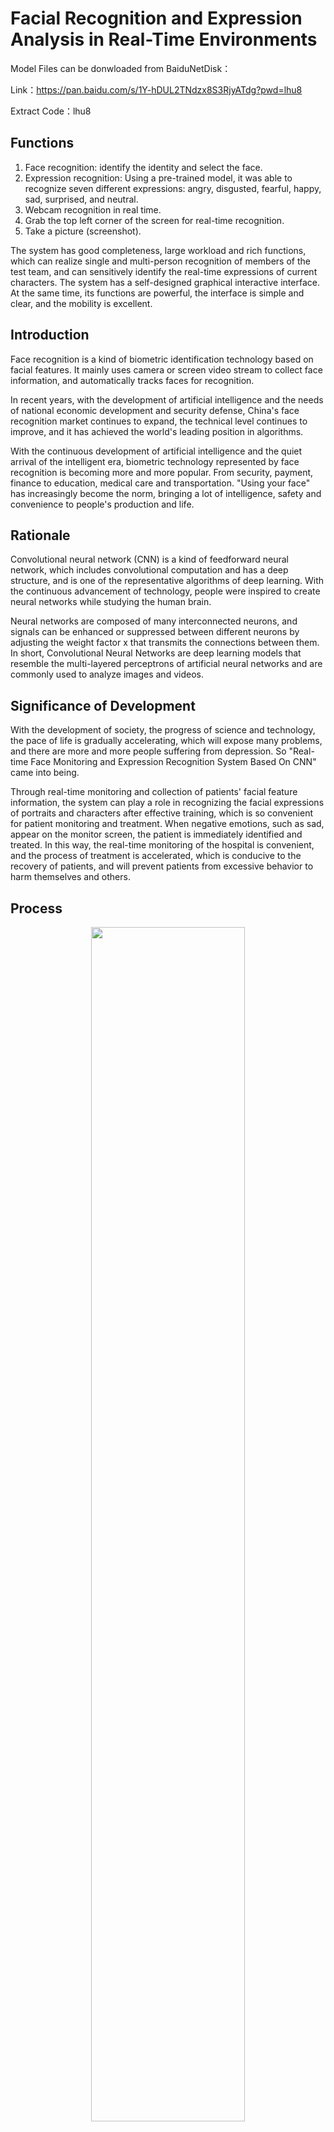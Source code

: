 # Facial Recognition and Expression Analysis in Real-Time Environments

Model Files can be donwloaded from BaiduNetDisk：

Link：https://pan.baidu.com/s/1Y-hDUL2TNdzx8S3RjyATdg?pwd=lhu8

Extract Code：lhu8

## Functions

1. Face recognition: identify the identity and select the face.
2. Expression recognition: Using a pre-trained model, it was able to recognize seven different expressions: angry, disgusted, fearful, happy, sad, surprised, and neutral.
3. Webcam recognition in real time.
4. Grab the top left corner of the screen for real-time recognition.
5. Take a picture (screenshot).

The system has good completeness, large workload and rich functions, which can realize single and multi-person recognition of members of the test team, and can sensitively identify the real-time expressions of current characters. The system has a self-designed graphical interactive interface. At the same time, its functions are powerful, the interface is simple and clear, and the mobility is excellent.

## Introduction

Face recognition is a kind of biometric identification technology based on facial features. It mainly uses camera or screen video stream to collect face information, and automatically tracks faces for recognition.

In recent years, with the development of artificial intelligence and the needs of national economic development and security defense, China's face recognition market continues to expand, the technical level continues to improve, and it has achieved the world's leading position in algorithms. 

With the continuous development of artificial intelligence and the quiet arrival of the intelligent era, biometric technology represented by face recognition is becoming more and more popular. From security, payment, finance to education, medical care and transportation. "Using your face" has increasingly become the norm, bringing a lot of intelligence, safety and convenience to people's production and life.

## Rationale

Convolutional neural network (CNN) is a kind of feedforward neural network, which includes convolutional computation and has a deep structure, and is one of the representative algorithms of deep learning. With the continuous advancement of technology, people were inspired to create neural networks while studying the human brain. 

Neural networks are composed of many interconnected neurons, and signals can be enhanced or suppressed between different neurons by adjusting the weight factor x that transmits the connections between them. In short, Convolutional Neural Networks are deep learning models that resemble the multi-layered perceptrons of artificial neural networks and are commonly used to analyze images and videos.

## Significance of Development

With the development of society, the progress of science and technology, the pace of life is gradually accelerating, which will expose many problems, and there are more and more people suffering from depression. So "Real-time Face Monitoring and Expression Recognition System Based On CNN" came into being. 

Through real-time monitoring and collection of patients' facial feature information, the system can play a role in recognizing the facial expressions of portraits and characters after effective training, which is so convenient for patient monitoring and treatment. When negative emotions, such as sad, appear on the monitor screen, the patient is immediately identified and treated. In this way, the real-time monitoring of the hospital is convenient, and the process of treatment is accelerated, which is conducive to the recovery of patients, and will prevent patients from excessive behavior to harm themselves and others.

## Process

<div align=center><img src="https://i.imgur.com/E88jo0I.png" width="70%"></div>

## Development Process and Demonstration

<div align=center><img src="https://img-blog.csdnimg.cn/2cb66536932f449cbaa615308f81ee28.png" width="50%"></div>

<div align=center><img src="https://img-blog.csdnimg.cn/ca766efa240c416ea3792266b8c666ce.png" width="50%"></div>

<div align=center><img src="https://i.imgur.com/QDyYbI0.png" width="300"></div>

<div align=center><img src="https://img-blog.csdnimg.cn/25df7bd1466d48a08b6f06ccfd09dd67.png" width="300"></div>

<div align=center><img src="https://img-blog.csdnimg.cn/9db6e7f4fe934e359cd1fd842a7421e0.png" width="300"></div>

## Setup

1. Create a virtual environment with Python 3.7

2. Install related libraries.

   ```python
   pip install -r requirements.txt
   ```

## Getting Started

Run run_me.py

Done!

## Video Demo (CN Version)

https://youtu.be/iHXzmzJyJtw

[<div align=center><img src="https://i.imgur.com/8EQyIMv.png" width="70%"></div>](https://youtu.be/iHXzmzJyJtw)


## Chinese Software Copyright Certificate
<div align=center><img src="https://i.imgur.com/Gq8efhK.jpg" width="500"></div>

